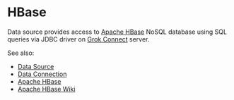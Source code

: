 <!-- TITLE: HBase -->
<!-- SUBTITLE: -->

# HBase

Data source provides access to [Apache HBase](https://hbase.apache.org/) NoSQL database
using SQL queries via JDBC driver on [Grok Connect](data-source.md) server. 

See also:

  * [Data Source](data-source.md)
  * [Data Connection](data-connection.md)
  * [Apache HBase](https://hbase.apache.org/)
  * [Apache HBase Wiki](https://en.wikipedia.org/wiki/Apache_HBase)
